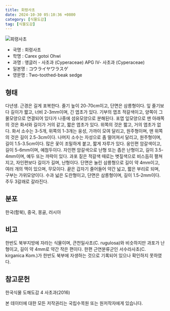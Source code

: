 ```yaml
---
title: 회령사초
date: 2024-10-30 05:10:36 +0800
category: [식물도감]
tag: [식물도감]
---
```




![회령사초](/fileUpload/plants/basic/illustration/35417_illustration_th2.jpg)
- 국명 : 회령사초
- 학명 : Carex gotoi Ohwi
- 과명 : 앵글러 - 사초과 (Cyperaceae) APG Ⅳ- 사초과 (Cyperaceae)
- 일본명 : コウライヤワラスゲ
- 영문명 : Two-toothed-beak sedge


## 형태
다년생. 근경은 길게 포복한다. 줄기 높이 20-70cm이고, 단면은 삼릉형이다. 잎 줄기보다 길이가 짧고, 너비 2-3mm이며, 긴 엽초가 있다. 기부의 엽초 적갈색이고, 양쪽이 그물모양으로 연결되어 있다가 나중에 섬유모양으로 분해된다. 포엽 잎모양으로 맨 아래쪽의 것은 화서와 길이가 거의 같고, 짧은 엽초가 있다. 위쪽의 것은 짧고, 거의 엽초가 없다. 화서 소수는 3-5개, 위쪽의 1-3개는 웅성, 가까이 모여 달리고, 원주형이며, 맨 위쪽의 것은 길이 2.5-3cm이다. 나머지 소수는 자성으로 좀 떨어져서 달리고, 원주형이며, 길이 1.5-3.5cm이다. 많은 꽃이 조밀하게 붙고, 짧게 자루가 있다. 웅인편 암갈색이고, 길이 5-6mm이며, 예첨두이다. 자인편 암갈색으로 난형 또는 좁은 난형이고, 길이 3.5-4mm이며, 예두 또는 까락이 있다. 과포 짙은 적갈색 때로는 볏짚색으로 비스듬히 펼쳐지고, 자인편보다 길이가 길며, 난형이다. 단면은 눌린 삼릉형으로 길이 약 4mm이고, 여러 개의 맥이 있으며, 무모이다. 끝은 갑자기 줄어들어 약간 넓고, 짧은 부리로 되며, 구부는 가위모양이다. 수과 넓은 도란형이고, 단면은 삼릉형이며, 길이 1.5-2mm이다. 주두 3갈래로 갈라진다.
## 분포
한국(함북), 중국, 몽골, 러시아
## 비고
한반도 북부지방에 자라는 식물이며, 큰천일사초(C. rugulosa)와 비슷하지만 과포가 난형이고, 길이 약 4mm로 약간 작은 편이다. 한편 근연분류군인 서수라사초(C. kirganica Kom.)가 한반도 북부에 자생하는 것으로 기록되어 있으나 확인하지 못하였다.
## 참고문헌
한국식물 도해도감 4 사초과(2016)






본 데이터에 대한 모든 저작권리는 국립수목원 또는 원저작자에게 있습니다.
